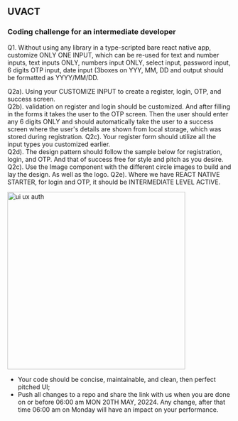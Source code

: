 ## UVACT ##
### Coding challenge for an intermediate developer ###

Q1. Without using any library in a type-scripted bare react native app, customize ONLY ONE INPUT, which can be re-used for text and number inputs, text inputs ONLY, numbers input ONLY, select input, password input, 6 digits OTP input, date input (3boxes on YYY, MM, DD and output should be formatted as YYYY/MM/DD.  

Q2a). Using your CUSTOMIZE INPUT to create a register, login, OTP, and success screen.  
Q2b). validation on register and login should be customized. And after filling in the forms it takes the user to the OTP screen. Then the user should enter any 6 digits ONLY and should automatically take the user to a success screen where the user's details are shown from local storage, which was stored during registration.
Q2c). Your register form should utilize all the input types you customized earlier.  
Q2d). The design pattern should follow the sample below for registration, login, and OTP. And that of success free for style and pitch as you desire. \
Q2c). Use the Image component with the different circle images to build and lay the design. As well as the logo. 
Q2e). Where we have REACT NATIVE STARTER, for login and OTP, it should be INTERMEDIATE LEVEL ACTIVE. 


<img width="400" alt="ui ux auth" src="https://github.com/5ylvino/5ylvino.github.io/assets/61919575/40954a6a-f827-4962-81ee-1ec7cff85c3a">


- Your code should be concise, maintainable, and clean, then perfect pitched UI;  
- Push all changes to a repo and share the link with us when you are done on or before 06:00 am MON 20TH MAY, 20224. Any change, after that time 06:00 am on Monday will have an impact on your performance.
